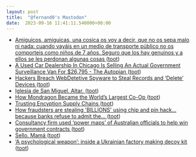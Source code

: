 ```yaml
---
layout: post
title:  "@fernand0's Mastodon"
date:  2023-09-16 11:41:11.540000+00:00
---
```

*  [Amiguicos, amiguicas, una cosica os voy a decir, que no os sepa malo ni nada: cuando vayáis en un medio de transporte público no os comporteis como niños de 7 años. Seguro que los hay genuinos y a ellos se les perdonan algunas cosas ](https://mastodon.social/@fernand0/111074638006815647) ([toot](https://mastodon.social/@fernand0/111074638006815647))
*  [A Used Car Dealership In Chicago Is Selling An Actual Government Surveillance Van For $26,795 - The Autopian ](https://www.theautopian.com/a-used-car-dealership-in-chicago-is-selling-an-actual-government-surveillance-van-for-26795) ([toot](https://mastodon.social/@fernand0/111074557231898117))
*  [Hackers Breach WebDetetive Spyware to Steal Records and ‘Delete’ Devices ](https://www.bitdefender.com/blog/hotforsecurity/hackers-breach-webdetetive-spyware-to-steal-records-and-delete-devices) ([toot](https://mastodon.social/@fernand0/111074423638210912))
*  [Iglesia de San Miguel. Altar. ](https://www.flickr.com/photos/fernand0/53158543771) ([toot](https://mastodon.social/@fernand0/111074416131226889))
*  [How Mondragon Became the World’s Largest Co-Op ](https://www.newyorker.com/business/currency/how-mondragon-became-the-worlds-largest-co-o) ([toot](https://mastodon.social/@fernand0/111074047623411255))
*  [Trusting Encyption Supply Chains ](http://www.rlgsc.com/blog/ruminations/trusting-encryption-supply-chains.htm) ([toot](https://mastodon.social/@fernand0/111073879934636090))
*  [How fraudsters are stealing 'BILLIONS' using chip and pin hack... because banks refuse to admit the... ](https://www.dailymail.co.uk/money/beatthescammers/article-12396705/How-fraudsters-stealing-BILLIONS-using-chip-pin-hack-banks-refuse-admit-scam-exists.htm) ([toot](https://mastodon.social/@fernand0/111073621732285785))
*  [Consultancy firm used ‘power maps’ of Australian officials to help win government contracts ](https://www.theguardian.com/australia-news/2023/sep/01/consultancy-firm-used-power-maps-of-australian-officials-to-help-win-government-contract) ([toot](https://mastodon.social/@fernand0/111070351784642555))
*  [Sello. Mamá ](https://avecesunafoto.wordpress.com/2023/09/14/sello-mama) ([toot](https://mastodon.social/@fernand0/111070288692127239))
*  [‘A psychological weapon’: inside a Ukrainian factory making decoy kit ](https://www.theguardian.com/world/2023/sep/04/a-psychological-weapon-inside-a-ukrainian-factory-making-decoy-ki) ([toot](https://mastodon.social/@fernand0/111070190220717193))
